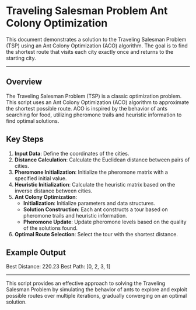 # Traveling Salesman Problem Ant Colony Optimization

This document demonstrates a solution to the Traveling Salesman Problem (TSP) using an Ant Colony Optimization (ACO) algorithm. The goal is to find the shortest route that visits each city exactly once and returns to the starting city.

---

## Overview

The Traveling Salesman Problem (TSP) is a classic optimization problem. This script uses an Ant Colony Optimization (ACO) algorithm to approximate the shortest possible route. ACO is inspired by the behavior of ants searching for food, utilizing pheromone trails and heuristic information to find optimal solutions.

## Key Steps

1. **Input Data**: Define the coordinates of the cities.
2. **Distance Calculation**: Calculate the Euclidean distance between pairs of cities.
3. **Pheromone Initialization**: Initialize the pheromone matrix with a specified initial value.
4. **Heuristic Initialization**: Calculate the heuristic matrix based on the inverse distance between cities.
5. **Ant Colony Optimization**:
    - **Initialization**: Initialize parameters and data structures.
    - **Solution Construction**: Each ant constructs a tour based on pheromone trails and heuristic information.
    - **Pheromone Update**: Update pheromone levels based on the quality of the solutions found.
6. **Optimal Route Selection**: Select the tour with the shortest distance.

## Example Output

Best Distance: 220.23
Best Path: [0, 2, 3, 1]

---

This script provides an effective approach to solving the Traveling Salesman Problem by simulating the behavior of ants to explore and exploit possible routes over multiple iterations, gradually converging on an optimal solution.